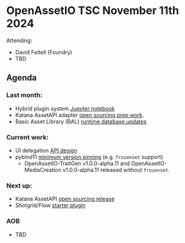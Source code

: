 # OpenAssetIO TSC November 11th 2024

Attending: 
- David Feltell (Foundry)
- TBD

## Agenda

### Last month: 
  - Hybrid plugin system [Jupyter notebook](https://github.com/OpenAssetIO/OpenAssetIO-MediaCreation/pull/99)
  - Katana AssetAPI adapter [open sourcing prep work](https://github.com/OpenAssetIO/OpenAssetIO/issues/1375).
  - Basic Asset Library (BAL) [runtime database updates](https://github.com/OpenAssetIO/OpenAssetIO-Manager-BAL/issues/51)

### Current work: 
  - UI delegation [API design](https://github.com/OpenAssetIO/OpenAssetIO/issues/1302)
  - pybind11 [minimum version pinning](https://github.com/OpenAssetIO/OpenAssetIO/issues/1420) (e.g. `frozenset` support)
    * OpenAssetIO-TraitGen v1.0.0-alpha.11 and OpenAssetIO-MediaCreation v1.0.0-alpha.11 released without `frozenset`.

### Next up:
  - Katana AssetAPI [open sourcing release](https://github.com/OpenAssetIO/OpenAssetIO/issues/1424)
  - Shotgrid/Flow [starter plugin](https://github.com/OpenAssetIO/OpenAssetIO/issues/964)

### AOB
  - TBD
  